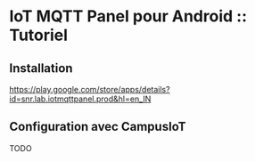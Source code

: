 # IoT MQTT Panel pour Android :: Tutoriel

## Installation

https://play.google.com/store/apps/details?id=snr.lab.iotmqttpanel.prod&hl=en_IN

## Configuration avec CampusIoT

TODO


